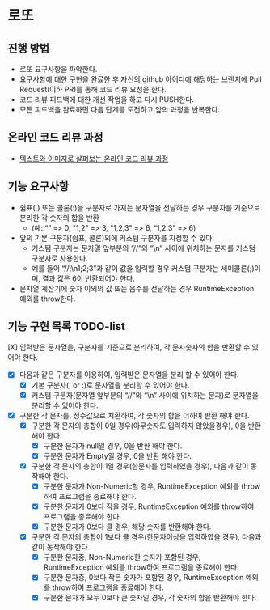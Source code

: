 # 로또

## 진행 방법

* 로또 요구사항을 파악한다.
* 요구사항에 대한 구현을 완료한 후 자신의 github 아이디에 해당하는 브랜치에 Pull Request(이하 PR)를 통해 코드 리뷰 요청을 한다.
* 코드 리뷰 피드백에 대한 개선 작업을 하고 다시 PUSH한다.
* 모든 피드백을 완료하면 다음 단계를 도전하고 앞의 과정을 반복한다.

## 온라인 코드 리뷰 과정

* [텍스트와 이미지로 살펴보는 온라인 코드 리뷰 과정](https://github.com/next-step/nextstep-docs/tree/master/codereview)

## 기능 요구사항

* 쉼표(,) 또는 콜론(:)을 구분자로 가지는 문자열을 전달하는 경우 구분자를 기준으로 분리한 각 숫자의 합을 반환
    * (예: “” => 0, "1,2" => 3, "1,2,3" => 6, “1,2:3” => 6)
* 앞의 기본 구분자(쉼표, 콜론)외에 커스텀 구분자를 지정할 수 있다.
    * 커스텀 구분자는 문자열 앞부분의 “//”와 “\n” 사이에 위치하는 문자를 커스텀 구분자로 사용한다.
    * 예를 들어 “//;\n1;2;3”과 같이 값을 입력할 경우 커스텀 구분자는 세미콜론(;)이며, 결과 값은 6이 반환되어야 한다.
* 문자열 계산기에 숫자 이외의 값 또는 음수를 전달하는 경우 RuntimeException 예외를 throw한다.

## 기능 구현 목록 TODO-list

[X] 입력받은 문자열을, 구분자를 기준으로 분리하여, 각 문자숫자의 합을 반환할 수 있어야 한다.

- [X] 다음과 같은 구분자를 이용하여, 입력받은 문자열을 분리 할 수 있어야 한다.
    - [X] 기본 구분자(, or :)로 문자열을 분리할 수 있어야 한다.
    - [X] 커스텀 구분자(문자열 앞부분의 “//”와 “\n” 사이에 위치하는 문자)로 문자열을 분리할 수 있어야 한다.
- [X] 구분한 각 문자를, 정수값으로 치환하여, 각 숫자의 합을 더하여 반환 해야 한다.
    - [X] 구분한 각 문자의 총합이 0일 경우(아무숫자도 입력하지 않았을경우), 0을 반환 해야 한다.
        - [X] 구분한 문자가 null일 경우, 0을 반환 해야 한다.
        - [X] 구분한 문자가 Empty일 경우, 0을 반환 해야 한다.
    - [X] 구분한 각 문자의 총합이 1일 경우(한문자를 입력하였을 경우), 다음과 같이 동작해야 한다.
        - [X] 구분한 문자가 Non-Numeric할 경우, RuntimeException 예외를 throw하여 프로그램을 종료해야 한다.
        - [X] 구분한 문자가 0보다 작을 경우, RuntimeException 예외를 throw하여 프로그램을 종료해야 한다.
        - [X] 구분한 문자가 0보다 클 경우, 해당 숫자를 반환해야 한다.
    - [X] 구분한 각 문자의 총합이 1보다 클 경우(한문자이상을 입력하였을 경우), 다음과 같이 동작해야 한다.
        - [X] 구분한 문자중, Non-Numeric한 숫자가 포함된 경우, RuntimeException 예외를 throw하여 프로그램을 종료해야 한다.
        - [X] 구분한 문자중, 0보다 작은 숫자가 포함된 경우, RuntimeException 예외를 throw하여 프로그램을 종료해야 한다.
        - [X] 구분한 문자가 모두 0보다 큰 숫자일 경우, 각 숫자의 합을 반환해야 한다.